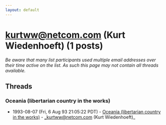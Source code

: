```yaml
---
layout: default
---
```


# kurtww@netcom.com (Kurt Wiedenhoeft) (1 posts)

_Be aware that many list participants used multiple email addresses over their time active on the list. As such this page may not contain all threads available._

## Threads

### Oceania (libertarian country in the works)
+ 1993-08-07 (Fri, 6 Aug 93 21:05:22 PDT) - [Oceania (libertarian country in the works)](/archive/1993/08/575b76c440e2876cfd43f05d476a3f243743756a5ba26b7a59ea9bd521cb087f) - _kurtww@netcom.com (Kurt Wiedenhoeft)_

